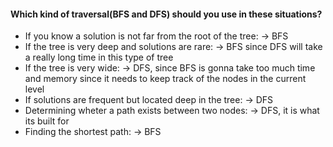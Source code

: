 #### Which kind of traversal(BFS and DFS) should you use in these situations?

- If you know a solution is not far from the root of the tree:
-> BFS
- If the tree is very deep and solutions are rare:
-> BFS since DFS will take a really long time in this type of tree
- If the tree is very wide:
-> DFS, since BFS is gonna take too much time and memory since it needs to keep track of the nodes in the current level
- If solutions are frequent but located deep in the tree:
-> DFS
- Determining wheter a path exists between two nodes:
-> DFS, it is what its built for
- Finding the shortest path:
-> BFS